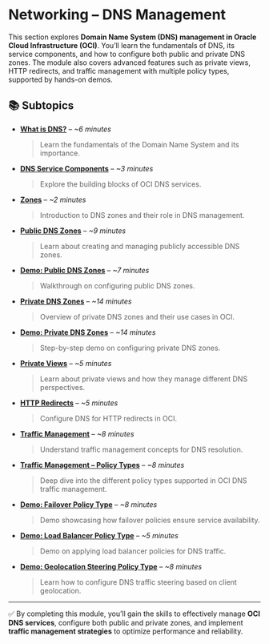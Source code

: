 # Networking – DNS Management  

This section explores **Domain Name System (DNS) management in Oracle Cloud Infrastructure (OCI)**. You’ll learn the fundamentals of DNS, its service components, and how to configure both public and private DNS zones. The module also covers advanced features such as private views, HTTP redirects, and traffic management with multiple policy types, supported by hands-on demos.  

## 📚 Subtopics  

- [**What is DNS?**](What-is-DNS.md) – *~6 minutes*  
  > Learn the fundamentals of the Domain Name System and its importance.  

- [**DNS Service Components**](DNS-Service-Components.md) – *~3 minutes*  
  > Explore the building blocks of OCI DNS services.  

- [**Zones**](Zones.md) – *~2 minutes*  
  > Introduction to DNS zones and their role in DNS management.  

- [**Public DNS Zones**](Public-DNS-Zones.md) – *~9 minutes*  
  > Learn about creating and managing publicly accessible DNS zones.  

- [**Demo: Public DNS Zones**](Demo-Public-DNS-Zones.md) – *~7 minutes*  
  > Walkthrough on configuring public DNS zones.  

- [**Private DNS Zones**](Private-DNS-Zones.md) – *~14 minutes*  
  > Overview of private DNS zones and their use cases in OCI.  

- [**Demo: Private DNS Zones**](Demo-Private-DNS-Zones.md) – *~14 minutes*  
  > Step-by-step demo on configuring private DNS zones.  

- [**Private Views**](Private-Views.md) – *~5 minutes*  
  > Learn about private views and how they manage different DNS perspectives.  

- [**HTTP Redirects**](HTTP-redirects.md) – *~5 minutes*  
  > Configure DNS for HTTP redirects in OCI.  

- [**Traffic Management**](Traffic-Management.md) – *~8 minutes*  
  > Understand traffic management concepts for DNS resolution.  

- [**Traffic Management – Policy Types**](Traffic-Management-Policy-Types.md) – *~8 minutes*  
  > Deep dive into the different policy types supported in OCI DNS traffic management.  

- [**Demo: Failover Policy Type**](Demo-Failover-Policy-Type.md) – *~8 minutes*  
  > Demo showcasing how failover policies ensure service availability.  

- [**Demo: Load Balancer Policy Type**](Demo-Load-Balancer-Policy-Type.md) – *~5 minutes*  
  > Demo on applying load balancer policies for DNS traffic.  

- [**Demo: Geolocation Steering Policy Type**](Demo-Geolocation-Steering-Policy-Type.md) – *~8 minutes*  
  > Learn how to configure DNS traffic steering based on client geolocation.  

---

✅ By completing this module, you’ll gain the skills to effectively manage **OCI DNS services**, configure both public and private zones, and implement **traffic management strategies** to optimize performance and reliability.  

